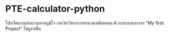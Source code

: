# PTE-calculator-python
โปรเจ็คแรกแห่งความภาคภูมิใจ งานวิชาวิทยาการคำนวณสมัยตอนม.4 เอามาลงแยกจาก "My first Project" ให้ดูง่ายขึ้น
